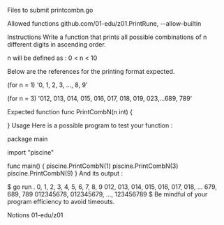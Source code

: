 Files to submit
printcombn.go

Allowed functions
github.com/01-edu/z01.PrintRune, --allow-builtin

Instructions
Write a function that prints all possible combinations of n different digits in ascending order.

n will be defined as : 0 < n < 10

Below are the references for the printing format expected.

(for n = 1) '0, 1, 2, 3, ..., 8, 9'

(for n = 3) '012, 013, 014, 015, 016, 017, 018, 019, 023,...689, 789'

Expected function
func PrintCombN(n int) {

}
Usage
Here is a possible program to test your function :

package main

import "piscine"

func main() {
	piscine.PrintCombN(1)
	piscine.PrintCombN(3)
	piscine.PrintCombN(9)
}
And its output :

$ go run .
0, 1, 2, 3, 4, 5, 6, 7, 8, 9
012, 013, 014, 015, 016, 017, 018, ... 679, 689, 789
012345678, 012345679, ..., 123456789
$
Be mindful of your program efficiency to avoid timeouts.

Notions
01-edu/z01
